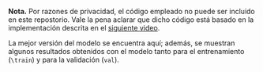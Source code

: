 **Nota.**
Por razones de privacidad, el código empleado no puede ser incluido en este repostorio. 
Vale la pena aclarar que dicho código está basado en la implementación descrita en el [siguiente video](https://youtu.be/azM57JuQpQI?si=OChnSekFeGqekAm7).

La mejor versión del modelo se encuentra aquí; además, se muestran algunos resultados obtenidos con el modelo tanto para el entrenamiento (`\train`) y para la validación (`val`).
